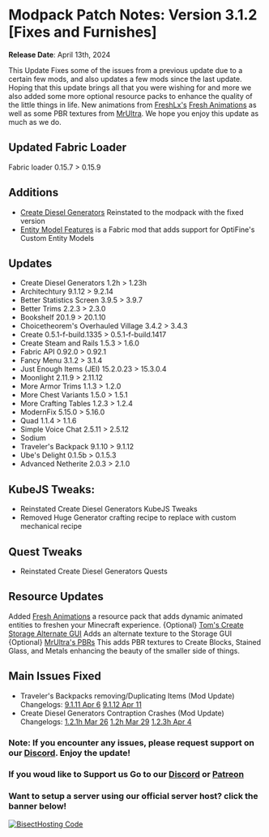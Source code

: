 # Modpack Patch Notes: Version 3.1.2 [Fixes and Furnishes]
**Release Date**: April 13th, 2024

This Update Fixes some of the issues from a previous update due to a certain few mods, and also updates a few mods since the last update. Hoping that this update brings all that you were wishing for and more we also added some more optional resource packs to enhance the quality of the little things in life. New animations from [FreshLx's](https://modrinth.com/user/FreshLX) [Fresh Animations](https://modrinth.com/resourcepack/fresh-animations) as well as some PBR textures from [MrUltra](https://modrinth.com/user/MrUltra). We hope you enjoy this update as much as we do.


## Updated Fabric Loader
Fabric loader 0.15.7 > 0.15.9

## Additions
- [Create Diesel Generators](https://modrinth.com/mod/create-diesel-generators-fabric) Reinstated to the modpack with the fixed version
- [Entity Model Features](https://modrinth.com/mod/entity-model-features) is a Fabric mod that adds support for OptiFine's Custom Entity Models


## Updates
- Create Diesel Generators 1.2h > 1.23h
- Architechtury 9.1.12 > 9.2.14
- Better Statistics Screen 3.9.5 > 3.9.7
- Better Trims 2.2.3 > 2.3.0
- Bookshelf 20.1.9 > 20.1.10
- Choicetheorem's Overhauled Village 3.4.2 > 3.4.3
- Create 0.5.1-f-build.1335 > 0.5.1-f-build.1417
- Create Steam and Rails 1.5.3 > 1.6.0
- Fabric API 0.92.0 > 0.92.1
- Fancy Menu 3.1.2 > 3.1.4
- Just Enough Items (JEI) 15.2.0.23 > 15.3.0.4
- Moonlight 2.11.9 > 2.11.12
- More Armor Trims 1.1.3 > 1.2.0
- More Chest Variants 1.5.0 > 1.5.1
- More Crafting Tables 1.2.3 > 1.2.4
- ModernFix 5.15.0 > 5.16.0
- Quad 1.1.4 > 1.1.6
- Simple Voice Chat 2.5.11 > 2.5.12
- Sodium 
- Traveler's Backpack 9.1.10 > 9.1.12
- Ube's Delight 0.1.5b > 0.1.5.3 
- Advanced Netherite 2.0.3 > 2.1.0



## KubeJS Tweaks:
- Reinstated Create Diesel Generators KubeJS Tweaks
- Removed Huge Generator crafting recipe to replace with custom mechanical recipe

## Quest Tweaks
- Reinstated Create Diesel Generators Quests

## Resource Updates
Added [Fresh Animations](https://modrinth.com/resourcepack/fresh-animations) a resource pack that adds dynamic animated entities to freshen your Minecraft experience.
{Optional} [Tom's Create Storage Alternate GUI](https://modrinth.com/resourcepack/toms-create-storage/version/Optional) Adds an alternate texture to the Storage GUI
{Optional} [MrUltra's PBRs](https://modrinth.com/user/MrUltra) This adds PBR textures to Create Blocks, Stained Glass, and Metals enhancing the beauty of the smaller side of things.

## Main Issues Fixed
- Traveler's Backpacks removing/Duplicating Items (Mod Update) Changelogs: [9.1.11 Apr 6](https://modrinth.com/mod/travelersbackpack/version/OZYAzeTR) [9.1.12 Apr 11](https://modrinth.com/mod/travelersbackpack/version/kf3NfFx1)
- Create Diesel Generators Contraption Crashes (Mod Update) Changelogs: [1.2.1h Mar 26](https://modrinth.com/mod/create-diesel-generators-fabric/version/1.20.1-1.2.1h) [1.2h Mar 29](https://modrinth.com/mod/create-diesel-generators-fabric/version/1.20.1-1.2h) [1.2.3h Apr 4](https://modrinth.com/mod/create-diesel-generators-fabric/version/1.20.1-1.2.3h)

### Note: If you encounter any issues, please request support on our [Discord](https://discord.gg/quenZthXgy). Enjoy the update!
### If you woud like to Support us Go to our [Discord](https://discord.gg/quenZthXgy) or [Patreon](https://www.patreon.com/landscapes_reimagined)
### Want to setup a server using our official server host? click the banner below!
[![BisectHosting Code](https://raw.githubusercontent.com/M0nkeyPr0grammer/Landscapes-Reimagined/main/BH_Landscape_Reimagined.png)](https://bisecthosting.com/M0nkeyPr0grammer?r=modrinth+chanelog)